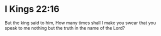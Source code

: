 # I Kings 22:16

But the king said to him, How many times shall I make you swear that you speak to me nothing but the truth in the name of the Lord?
